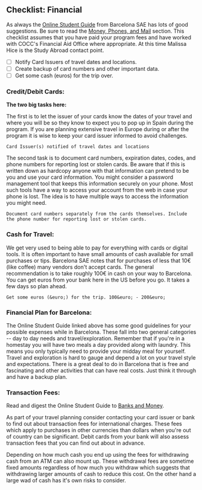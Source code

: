 ## Checklist: Financial

As always the [Online Student Guide](https://sites.google.com/barcelonasae.com/onlinestudentguide/home) from Barcelona SAE has lots of good suggestions. Be sure to read the [Money, Phones, and Mail](https://sites.google.com/barcelonasae.com/onlinestudentguide/pre-departure-orientation/part-4-money-phones-mail) section. This checklist assumes that you have paid your program fees and have worked with COCC's Financial Aid Office where appropriate. At this time Malissa Hice is the Study Abroad contact point.

- [ ] Notify Card Issuers of travel dates and locations.
- [ ] Create backup of card numbers and other important data.
- [ ] Get some cash (euros) for the trip over.

### Credit/Debit Cards:

**The two big tasks here:**

The first is to let the issuer of your cards know the dates of your travel and where you will be so they know to expect you to pop up in Spain during the program. If you are planning extensive travel in Europe during or after the program it is wise to keep your card issuer informed to avoid challenges.

```{admonition} Checklist Item 
Card Issuer(s) notified of travel dates and locations
```
The second task is to document card numbers, expiration dates, codes, and phone numbers for reporting lost or stolen cards. Be aware that if this is written down as hardcopy anyone with that information can pretend to be you and use your card information. You might consider a password management tool that keeps this information securely on your phone. Most such tools have a way to access your account from the web in case your phone is lost. The idea is to have multiple ways to access the information you might need.

```{admonition} Checklist Item 
Document card numbers separately from the cards themselves. Include the phone number for reporting lost or stolen cards.
```

### Cash for Travel:

We get very used to being able to pay for everything with cards or digital tools. It is often important to have small amounts of cash available for small purchases or tips. Barcelona SAE notes that for purchases of less that 10&euro; (like coffee) many vendors don't accept cards. The general recommendation is to take roughly 100&euro; in cash on your way to Barcelona. You can get euros from your bank here in the US before you go. It takes a few days so plan ahead.

```{admonition} Checklist Item 
Get some euros (&euro;) for the trip. 100&euro; - 200&euro;
```

### Financial Plan for Barcelona:

The Online Student Guide linked above has some good guidelines for your possible expenses while in Barcelona. These fall into two general categories -- day to day needs and travel/exploration. Remember that if you're in a homestay you will have two meals a day provided along with laundry. This means you only typically need to provide your midday meal for yourself. Travel and exploration is hard to gauge and depend a lot on your travel style and expectations. There is a great deal to do in Barcelona that is free and fascinating and other activities that can have real costs. Just think it through and have a backup plan.

### Transaction Fees:

Read and digest the Online Student Guide to [Banks and Money](https://sites.google.com/barcelonasae.com/onlinestudentguide/program-resources/banking-money).

As part of your travel planning consider contacting your card issuer or bank to find out about transaction fees for international charges. These fees which apply to purchases in other currencies than dollars when you're out of country can be significant. Debit cards from your bank will also assess transaction fees that you can find out about in advance. 

Depending on how much cash you end up using the fees for withdrawing cash from an ATM can also mount up. These withdrawal fees are sometime fixed amounts regardless of how much you withdraw which suggests that withdrawing larger amounts of cash to reduce this cost. On the other hand a large wad of cash has it's own risks to consider. 